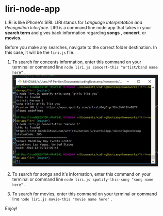 # liri-node-app

LIRI is like iPhone's SIRI. LIRI stands for _Language Interpretation and Recognition Interface_. 
LIRI is a command line node app that takes in your **search term** and gives back information regarding **songs** , **concert**, or **movies**.

Before you make any searches, navigate to the correct folder destination. In this case, it will be the `liri.js` file.

1. To search for concents information, enter this command on your terminal or command line
`node liri.js concert-this "artist/band name here"` . 
![](images/concertInfo.JPG)

2. To search for songs and it's information, enter this command on your terminal or command line
`node liri.js spotify-this-song "song name here"` .

3. To search for movies, enter this command on your terminal or command line
`node liri.js movie-this "movie name here"` .


Enjoy!
